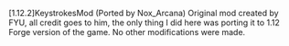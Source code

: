 [1.12.2]KeystrokesMod (Ported by Nox_Arcana)
Original mod created by FYU, all credit goes to him, the only thing I did here was porting it to 1.12 Forge version of the game. 
No other modifications were made.
